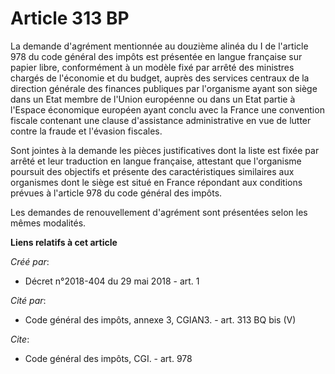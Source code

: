 # Article 313 BP

La demande d'agrément mentionnée au douzième alinéa du I de l'article 978 du code général des impôts est présentée en langue
française sur papier libre, conformément à un modèle fixé par arrêté des ministres chargés de l'économie et du budget, auprès
des services centraux de la direction générale des finances publiques par l'organisme ayant son siège dans un Etat membre de
l'Union européenne ou dans un Etat partie à l'Espace économique européen ayant conclu avec la France une convention fiscale
contenant une clause d'assistance administrative en vue de lutter contre la fraude et l'évasion fiscales. 

Sont jointes à la demande les pièces justificatives dont la liste est fixée par arrêté et leur traduction en langue
française, attestant que l'organisme poursuit des objectifs et présente des caractéristiques similaires aux organismes dont
le siège est situé en France répondant aux conditions prévues à l'article 978 du code général des impôts. 

Les demandes de renouvellement d'agrément sont présentées selon les mêmes modalités.

**Liens relatifs à cet article**

_Créé par_:

  - Décret n°2018-404 du 29 mai 2018 - art. 1

_Cité par_:

  - Code général des impôts, annexe 3, CGIAN3. - art. 313 BQ bis (V)

_Cite_:

  - Code général des impôts, CGI. - art. 978
